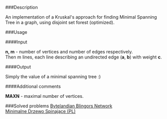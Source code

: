 ###Description

An implementation of a Kruskal's approach for finding Minimal Spanning Tree in a graph, using
disjoint set forest (optimized).

###Usage

####Input

<b>n, m</b> - number of vertices and number of edges respectively. <br>
Then m lines, each line describing an undirected edge (<b>a</b>, <b>b</b>) with weight <b>c</b>. <br> 


####Output

Simply the value of a minimal spanning tree :)  

####Additional comments

<b>MAXN</b> - maximal number of vertices. <br>

###Solved problems
[Bytelandian Blingors Network](http://www.spoj.com/problems/BLINNET/) <br>
[Minimalne Drzewo Spinające (PL)](http://pl.spoj.com/problems/SPIN_PL/)
 
